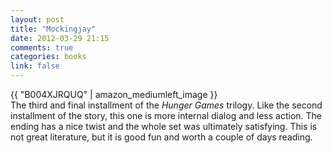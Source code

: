```yaml
---
layout: post
title: "Mockingjay"
date: 2012-03-29 21:15
comments: true
categories: books
link: false
---
```

{{ "B004XJRQUQ" | amazon_mediumleft_image }}  
The third and final installment of the _Hunger Games_ trilogy. Like the second installment of the story, this one is more internal dialog and less action. The ending has a nice twist and the whole set was ultimately satisfying. This is not great literature, but it is good fun and worth a couple of days reading.